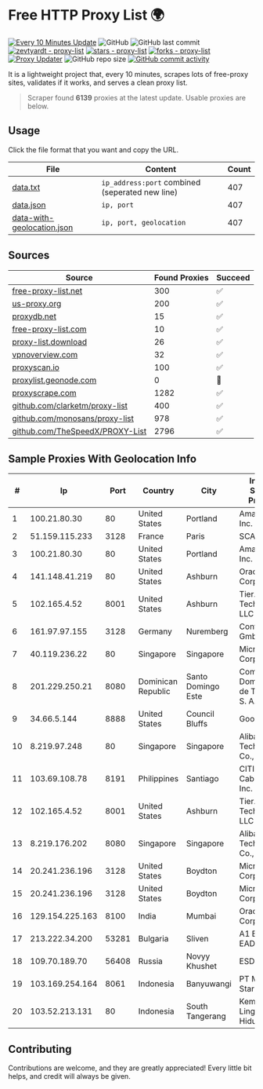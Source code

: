 
# Free HTTP Proxy List 🌍

[![Every 10 Minutes Update](https://github.com/mertguvencli/http-proxy-list/actions/workflows/main.yml/badge.svg?branch=main)](https://github.com/mertguvencli/http-proxy-list/actions/workflows/main.yml)
![GitHub](https://img.shields.io/github/license/mertguvencli/http-proxy-list)
![GitHub last commit](https://img.shields.io/github/last-commit/mertguvencli/http-proxy-list)
[![zevtyardt - proxy-list](https://img.shields.io/static/v1?label=zevtyardt&message=proxy-list&color=blue&logo=github)](https://github.com/zevtyardt/proxy-list "Go to GitHub repo")
[![stars - proxy-list](https://img.shields.io/github/stars/zevtyardt/proxy-list?style=social)](https://github.com/zevtyardt/proxy-list)
[![forks - proxy-list](https://img.shields.io/github/forks/zevtyardt/proxy-list?style=social)](https://github.com/zevtyardt/proxy-list)
[![Proxy Updater](https://github.com/zevtyardt/proxy-list/workflows/Proxy%20Updater/badge.svg)](https://github.com/zevtyardt/proxy-list/actions?query=workflow:"Proxy+Updater")
![GitHub repo size](https://img.shields.io/github/repo-size/zevtyardt/proxy-list)
[![GitHub commit activity](https://img.shields.io/github/commit-activity/m/zevtyardt/proxy-list?logo=commits)](https://github.com/zevtyardt/proxy-list/commits/main)

It is a lightweight project that, every 10 minutes, scrapes lots of free-proxy sites, validates if it works, and serves a clean proxy list.

> Scraper found **6139** proxies at the latest update. Usable proxies are below.

## Usage

Click the file format that you want and copy the URL.

|File|Content|Count|
|----|-------|-----|
|[data.txt](https://raw.githubusercontent.com/mertguvencli/http-proxy-list/main/proxy-list/data.txt)|`ip_address:port` combined (seperated new line)|407|
|[data.json](https://raw.githubusercontent.com/mertguvencli/http-proxy-list/main/proxy-list/data.json)|`ip, port`|407|
|[data-with-geolocation.json](https://raw.githubusercontent.com/mertguvencli/http-proxy-list/main/proxy-list/data-with-geolocation.json)|`ip, port, geolocation`|407|

## Sources

|Source|Found Proxies|Succeed|
|------|-------------|-------|
|[free-proxy-list.net](https://free-proxy-list.net)|300|✅|
|[us-proxy.org](https://www.us-proxy.org)|200|✅|
|[proxydb.net](http://proxydb.net)|15|✅|
|[free-proxy-list.com](https://free-proxy-list.com/?page=&port=&type%5B%5D=http&type%5B%5D=https&up_time=0&search=Search)|10|✅|
|[proxy-list.download](https://www.proxy-list.download/HTTP)|26|✅|
|[vpnoverview.com](https://vpnoverview.com/privacy/anonymous-browsing/free-proxy-servers)|32|✅|
|[proxyscan.io](https://www.proxyscan.io)|100|✅|
|[proxylist.geonode.com](https://proxylist.geonode.com/api/proxy-list?limit=300&page=1&sort_by=lastChecked&sort_type=desc&protocols=http,https)|0|🚫|
|[proxyscrape.com](https://api.proxyscrape.com/v2/?request=displayproxies&protocol=http&timeout=10000&country=all&ssl=all&anonymity=all)|1282|✅|
|[github.com/clarketm/proxy-list](https://raw.githubusercontent.com/clarketm/proxy-list/master/proxy-list-raw.txt)|400|✅|
|[github.com/monosans/proxy-list](https://raw.githubusercontent.com/monosans/proxy-list/main/proxies/http.txt)|978|✅|
|[github.com/TheSpeedX/PROXY-List](https://raw.githubusercontent.com/TheSpeedX/PROXY-List/master/http.txt)|2796|✅|


## Sample Proxies With Geolocation Info

|#|Ip|Port|Country|City|Internet Service Provider|
|-|--|----|-------|----|-------------------------|
|1|100.21.80.30|80|United States|Portland|Amazon.com, Inc.|
|2|51.159.115.233|3128|France|Paris|SCALEWAY|
|3|100.21.80.30|80|United States|Portland|Amazon.com, Inc.|
|4|141.148.41.219|80|United States|Ashburn|Oracle Corporation|
|5|102.165.4.52|8001|United States|Ashburn|Tier.Net Technologies LLC|
|6|161.97.97.155|3128|Germany|Nuremberg|Contabo GmbH|
|7|40.119.236.22|80|Singapore|Singapore|Microsoft Corporation|
|8|201.229.250.21|8080|Dominican Republic|Santo Domingo Este|Compañía Dominicana de Teléfonos S. A.|
|9|34.66.5.144|8888|United States|Council Bluffs|Google LLC|
|10|8.219.97.248|80|Singapore|Singapore|Alibaba (US) Technology Co., Ltd.|
|11|103.69.108.78|8191|Philippines|Santiago|CITI Cableworld Inc.|
|12|102.165.4.52|8001|United States|Ashburn|Tier.Net Technologies LLC|
|13|8.219.176.202|8080|Singapore|Singapore|Alibaba (US) Technology Co., Ltd.|
|14|20.241.236.196|3128|United States|Boydton|Microsoft Corporation|
|15|20.241.236.196|3128|United States|Boydton|Microsoft Corporation|
|16|129.154.225.163|8100|India|Mumbai|Oracle Corporation|
|17|213.222.34.200|53281|Bulgaria|Sliven|A1 Bulgaria EAD|
|18|109.70.189.70|56408|Russia|Novyy Khushet|ESD|
|19|103.169.254.164|8061|Indonesia|Banyuwangi|PT Master Star Network|
|20|103.52.213.131|80|Indonesia|South Tangerang|Kementerian Lingkungan Hidup|



## Contributing

Contributions are welcome, and they are greatly appreciated! Every
little bit helps, and credit will always be given.

